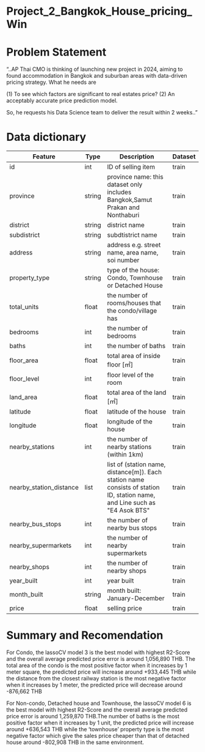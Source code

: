 # Project_2_Bangkok_House_pricing_Win


# Problem Statement

“..AP Thai CMO is thinking of launching new project in 2024, aiming to found accommodation in Bangkok and suburban areas with data-driven pricing strategy. What he needs are 

(1) To see which factors are significant to real estates price? 
(2) An acceptably accurate price prediction model. 

So, he requests his Data Science team to deliver the result within 2 weeks..”


# Data dictionary

|Feature|Type|Description|Dataset|
|---|---|---|---|
id|int|ID of selling item|train|
province|string|province name: this dataset only includes Bangkok,Samut Prakan and Nonthaburi|train|
district|string|district name|train|
subdistrict|string|subdtistrict name|train|
address|string|address e.g. street name, area name, soi number|train|
property_type|string|type of the house: Condo, Townhouse or Detached House|train|
total_units|float|the number of rooms/houses that the condo/village has|train|
bedrooms|int|the number of bedrooms|train|
baths|int|the number of baths|train|
floor_area|float|total area of inside floor [㎡]|train|
floor_level|int|floor level of the room|train|
land_area|float|total area of the land [㎡]|train|
latitude|float|latitude of the house|train|
longitude|float|longitude of the house|train|
nearby_stations|int|the number of nearby stations (within 1km)|train|
nearby_station_distance|list|list of (station name, distance[m]). Each station name consists of station ID, station name, and Line such as "E4 Asok BTS"|train|
nearby_bus_stops|int|the number of nearby bus stops|train|
nearby_supermarkets|int|the number of nearby supermarkets|train|
nearby_shops|int|the number of nearby shops|train|
year_built|int|year built|train|
month_built|string|month built: January-December|train|
price|float|selling price|train|



# Summary and Recomendation

For Condo, the lassoCV model 3 is the best model with highest R2-Score and the overall average predicted price error is around 1,056,890 THB. The total area of the condo is the most positive factor when it increases by 1 meter square, the predicted price will increase around +933,445 THB while the distance from the closest railway station is the most negative factor when it increases by 1 meter, the predicted price will decrease around -876,662 THB

For Non-condo, Detached house and Townhouse, the lassoCV model 6 is the best model with highest R2-Score and the overall average predicted price error is around 1,259,870 THB.The number of baths is the most positive factor when it increases by 1 unit, the predicted price will increase around +636,543 THB while the ‘townhouse’ property type is the most negative factor which give the sales price cheaper than that of detached house around -802,908 THB in the same environment.
